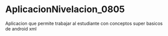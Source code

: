 # AplicacionNivelacion_0805
Aplicacion que permite trabajar al estudiante con conceptos super basicos de android xml 
